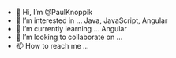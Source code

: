 - 👋 Hi, I’m @PaulKnoppik
- 👀 I’m interested in ...
  Java, JavaScript, Angular
- 🌱 I’m currently learning ...
  Angular
- 💞️ I’m looking to collaborate on ...
- 📫 How to reach me ...

<!---
PaulKnoppik/PaulKnoppik is a ✨ special ✨ repository because its `README.md` (this file) appears on your GitHub profile.
You can click the Preview link to take a look at your changes.
--->
